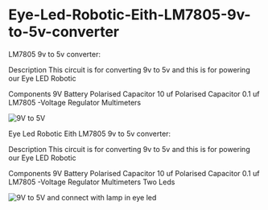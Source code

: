 # Eye-Led-Robotic-Eith-LM7805-9v-to-5v-converter

LM7805 9v to 5v converter:

Description
This circuit is for converting 9v to 5v and this is for powering our Eye LED Robotic

Components
9V Battery
Polarised Capacitor 10 uf
Polarised Capacitor 0.1 uf
LM7805 -Voltage Regulator
Multimeters

![9V to 5V](https://user-images.githubusercontent.com/85967188/127322625-9ff01e50-4db8-4f10-9725-b9437a4e5702.JPG)


Eye Led Robotic Eith LM7805 9v to 5v converter:

Description
This circuit is for converting 9v to 5v and this is for powering our Eye LED Robotic

Components
9V Battery
Polarised Capacitor 10 uf
Polarised Capacitor 0.1 uf
LM7805 -Voltage Regulator
Multimeters
Two Leds

![9V to 5V and connect with lamp in eye led](https://user-images.githubusercontent.com/85967188/127322849-ffc930a2-e9ad-4ad2-b820-9588af117c65.JPG)
